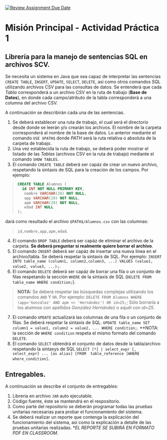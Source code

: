 [![Review Assignment Due Date](https://classroom.github.com/assets/deadline-readme-button-24ddc0f5d75046c5622901739e7c5dd533143b0c8e959d652212380cedb1ea36.svg)](https://classroom.github.com/a/njY4ZnhJ)
# Misión Principal - Actividad Práctica 1

## Librería para la manejo de sentencias SQL en archivos SCV.

Se necesita un sistema en Java que sea capaz de interpretar las sentencias `CREATE TABLE`, `INSERT`, `UPDATE`, `SELECT`, `DELETE`, así como otros comandos SQL utilizando archivos CSV para las consultas de datos. Se entenderá que cada *Tabla* corresponderá a un archivo CSV en la ruta de trabajo (**Base de Datos**), en donde cada campo/atributo de la tabla corresponderá a una columna del archivo CSV.


A continuación se describirán cada una de las sentencias.


  1. Se deberá establecer una ruta de trabajo, el cual será el directorio desde donde se leerán y/o crearán los archivos. El nombre de la carpeta corresponderá al nombre de la base de datos. Lo anterior mediante el comando `USE $PATH$` donde *$PATH$* será la ruta relativa o absoluta de la carpeta de trabajo.
  2. Una vez establecida la ruta de trabajo, se deberá poder mostrar el listado de las *Tablas* (archivos CSV en la ruta de trabajo) mediante el comando `SHOW TABLES`.
  3. El comando `CREATE TABLE` deberá ser capáz de crear un nuevo archivo, respetando la sintaxis de SQL para la creación de los campos. Por ejemplo:
  >```sql
  > CREATE TABLE Alumnos (
  >   id INT NOT NULL PRIMARY KEY,
  >    nombre VARCHAR(20) NOT NULL,
  >    app VARCHAR(20) NOT NULL,
  >    apm VARCHAR(20) NOT NULL,
  >    edad INT NULL
  >);
  >```
  dará como resultado el archivo `$PATH$/Alumnos.csv` con las columnas:
  > `id,nombre,app,apm,edad`.

  4. El comando `DROP TABLE` deberá ser capáz de eliminar el archivo de la carpeta. **Se deberá preguntar si realmente quiere borrar el archivo**.
  5. El comando `INSERT` deberá ser capáz de insertar una nueva línea en el archivo/tabla. Se deberá respetar la sintaxis de SQL. Por ejemplo: `INSERT INTO table_name (column1, column2,column3, ...) VALUES (value1, value2, value3, ...);`.
  6. El comando `DELETE` deberá ser capáz de borrar una fila o un conjunto de filas respetando la sección `WHERE` de la sintaxis de SQL (`DELETE FROM table_name WHERE condition;`). 
  > **NOTA:**
  > Se deberá respetar las búsquedas complejas utilizando los comandos `AND` Y `OR`. Por ejemplo: `DELETE FROM Alumnos WHERE (app='González' AND apm <> 'Hernández') OR id=25;`; Sólo borraría a los alumnos con apellidos *González Hernández* o aquél con *id=25*. 

  7. El comando `UPDATE` actualizará las columnas de una fila o un conjunto de filas. Se deberá respetar la sintaxis de SQL. `UPDATE table_name SET column1 = value1, column2 = value2, ... WHERE condition;`. **NOTA: la sección de `WHERE condition` respeta el mismo formato del comando `DELETE`.
  8. El comando `SELECT` obtendrá el conjunto de datos desde la tabla/archivo respetando la sintaxys de SQL `SELECT [*] | select_expr [, select_expr] ... [as alias] [FROM  table_reference [WHERE where_condition]`.


## Entregables.

A continuación se describe el conjunto de entregables:

  1. Librería en archivo `JAR` auto ejecutable.
  2. Código fuente, éste se mantendrá en el respositorio.
  3. Como parte del repositorio se deberán programar todas las pruebas unitarias necesarias para probar el funcionamiento del sistema.
  4. Se deberá realizar un reporte que contenga la explicación del funcionamiento del sistema, así como la explicación a detalle de las pruebas unitarias realizadas. **EL REPORTE SE SUBIRÁ EN FORMATO PDF EN CLASSROOM*.

